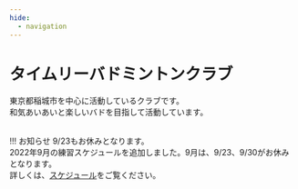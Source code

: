 ```yaml
---
hide:
  - navigation
---
```

# タイムリーバドミントンクラブ
東京都稲城市を中心に活動しているクラブです。  
和気あいあいと楽しいバドを目指して活動しています。  
</br>

!!! お知らせ
    9/23もお休みとなります。  
    2022年9月の練習スケジュールを追加しました。9月は、9/23、9/30がお休みとなります。  
    詳しくは、[スケジュール](./schedule.md)をご覧ください。